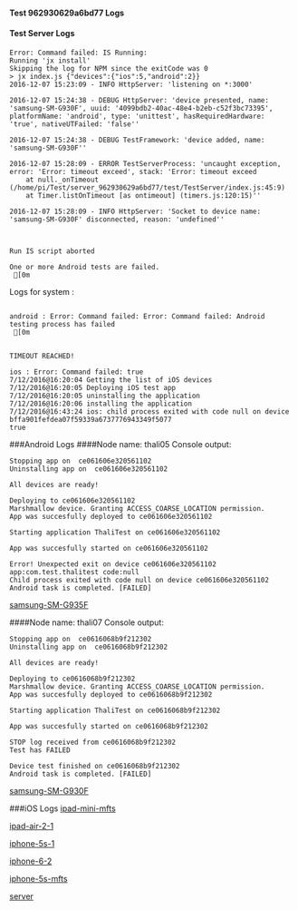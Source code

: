 #### Test 962930629a6bd77 Logs

#### Test Server Logs
```
Error: Command failed: IS Running:
Running 'jx install'
Skipping the log for NPM since the exitCode was 0
> jx index.js {"devices":{"ios":5,"android":2}}
2016-12-07 15:23:09 - INFO HttpServer: 'listening on *:3000'

2016-12-07 15:24:38 - DEBUG HttpServer: 'device presented, name: 'samsung-SM-G930F', uuid: '4099bdb2-40ac-48e4-b2eb-c52f3bc73395', platformName: 'android', type: 'unittest', hasRequiredHardware: 'true', nativeUTFailed: 'false''

2016-12-07 15:24:38 - DEBUG TestFramework: 'device added, name: 'samsung-SM-G930F''

2016-12-07 15:28:09 - ERROR TestServerProcess: 'uncaught exception, error: 'Error: timeout exceed', stack: 'Error: timeout exceed
    at null._onTimeout (/home/pi/Test/server_962930629a6bd77/test/TestServer/index.js:45:9)
    at Timer.listOnTimeout [as ontimeout] (timers.js:120:15)''

2016-12-07 15:28:09 - INFO HttpServer: 'Socket to device name: 'samsung-SM-G930F' disconnected, reason: 'undefined''


 
Run IS script aborted
 
One or more Android tests are failed.
 [0m

```


Logs for system : 
```

android : Error: Command failed: Error: Command failed: Android testing process has failed
 [0m


TIMEOUT REACHED!

ios : Error: Command failed: true
7/12/2016@16:20:04 Getting the list of iOS devices 
7/12/2016@16:20:05 Deploying iOS test app 
7/12/2016@16:20:05 uninstalling the application 
7/12/2016@16:20:06 installing the application 
7/12/2016@16:43:24 ios: child process exited with code null on device bffa901fefdea07f59339a6737776943349f5077 
true

```
###Android Logs
####Node name: thali05
Console output:
```
Stopping app on  ce061606e320561102
Uninstalling app on  ce061606e320561102

All devices are ready!

Deploying to ce061606e320561102
Marshmallow device. Granting ACCESS_COARSE_LOCATION permission.
App was succesfully deployed to ce061606e320561102

Starting application ThaliTest on ce061606e320561102

App was succesfully started on ce061606e320561102

Error! Unexpected exit on device ce061606e320561102 app:com.test.thalitest code:null 
Child process exited with code null on device ce061606e320561102
Android task is completed. [FAILED]
```
[samsung-SM-G935F](https://github.com/ThaliTester/TestResults/blob/962930629a6bd77_10_attempts_run_socket_tests__1229_and_branch_vNext_yarong_417_812_1205_vasilevskayaem/thali05_samsung-SM-G935F.md)

####Node name: thali07
Console output:
```
Stopping app on  ce0616068b9f212302
Uninstalling app on  ce0616068b9f212302

All devices are ready!

Deploying to ce0616068b9f212302
Marshmallow device. Granting ACCESS_COARSE_LOCATION permission.
App was succesfully deployed to ce0616068b9f212302

Starting application ThaliTest on ce0616068b9f212302

App was succesfully started on ce0616068b9f212302

STOP log received from ce0616068b9f212302
Test has FAILED

Device test finished on ce0616068b9f212302 
Android task is completed. [FAILED]
```
[samsung-SM-G930F](https://github.com/ThaliTester/TestResults/blob/962930629a6bd77_10_attempts_run_socket_tests__1229_and_branch_vNext_yarong_417_812_1205_vasilevskayaem/thali07_samsung-SM-G930F.md)


###iOS Logs
[ipad-mini-mfts](https://github.com/ThaliTester/TestResults/blob/962930629a6bd77_10_attempts_run_socket_tests__1229_and_branch_vNext_yarong_417_812_1205_vasilevskayaem/iOS_ipad-mini-mfts.md)

[ipad-air-2-1](https://github.com/ThaliTester/TestResults/blob/962930629a6bd77_10_attempts_run_socket_tests__1229_and_branch_vNext_yarong_417_812_1205_vasilevskayaem/iOS_ipad-air-2-1.md)

[iphone-5s-1](https://github.com/ThaliTester/TestResults/blob/962930629a6bd77_10_attempts_run_socket_tests__1229_and_branch_vNext_yarong_417_812_1205_vasilevskayaem/iOS_iphone-5s-1.md)

[iphone-6-2](https://github.com/ThaliTester/TestResults/blob/962930629a6bd77_10_attempts_run_socket_tests__1229_and_branch_vNext_yarong_417_812_1205_vasilevskayaem/iOS_iphone-6-2.md)

[iphone-5s-mfts](https://github.com/ThaliTester/TestResults/blob/962930629a6bd77_10_attempts_run_socket_tests__1229_and_branch_vNext_yarong_417_812_1205_vasilevskayaem/iOS_iphone-5s-mfts.md)

[server](https://github.com/ThaliTester/TestResults/blob/962930629a6bd77_10_attempts_run_socket_tests__1229_and_branch_vNext_yarong_417_812_1205_vasilevskayaem/iOS_server.md)




